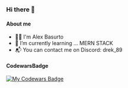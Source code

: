 ### Hi there 👋

#### About me
- 🧑‍💻 I'm Alex Basurto
- 🌱 I’m currently learning ... MERN STACK
- 📬 You can contact me on Discord: drek_89

#### CodewarsBadge
[![My Codewars Badge](https://www.codewars.com/users/alexBasurto/badges/small)](https://www.codewars.com/users/alexBasurto)


